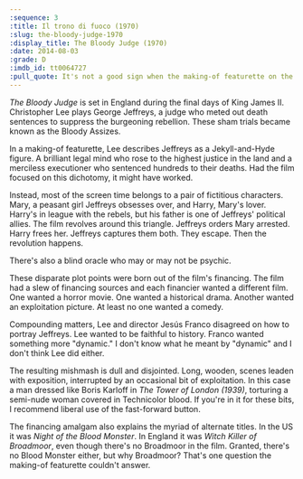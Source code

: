 ```yaml
---
:sequence: 3
:title: Il trono di fuoco (1970)
:slug: the-bloody-judge-1970
:display_title: The Bloody Judge (1970)
:date: 2014-08-03
:grade: D
:imdb_id: tt0064727
:pull_quote: It's not a good sign when the making-of featurette on the DVD is more interesting than the feature film, but such is the case with _The Bloody Judge_.
---
```

_The Bloody Judge_ is set in England during the final days of King James II. Christopher Lee plays George Jeffreys, a judge who meted out death sentences to suppress the burgeoning rebellion. These sham trials became known as the Bloody Assizes. 

In a making-of featurette, Lee describes Jeffreys as a Jekyll-and-Hyde figure. A brilliant legal mind who rose to the highest justice in the land and a merciless executioner who sentenced hundreds to their deaths. Had the film focused on this dichotomy, it might have worked.

Instead, most of the screen time belongs to a pair of fictitious characters. Mary, a peasant girl Jeffreys obsesses over, and Harry, Mary's lover. Harry's in league with the rebels, but his father is one of Jeffreys' political allies. The film revolves around this triangle. Jeffreys orders Mary arrested. Harry frees her. Jeffreys captures them both. They escape. Then the revolution happens.

There's also a blind oracle who may or may not be psychic.

These disparate plot points were born out of the film's financing. The film had a slew of financing sources and each financier wanted a different film. One wanted a horror movie. One wanted a historical drama. Another wanted an exploitation picture. At least no one wanted a comedy.

Compounding matters, Lee and director Jesús Franco disagreed on how to portray Jeffreys. Lee wanted to be faithful to history.  Franco wanted something more "dynamic." I don't know what he meant by "dynamic" and I don't think Lee did either.

The resulting mishmash is dull and disjointed. Long, wooden, scenes leaden with exposition, interrupted by an occasional bit of exploitation. In this case a man dressed like Boris Karloff in _The Tower of London (1939)_, torturing a semi-nude woman covered in Technicolor blood.  If you're in it for these bits, I recommend liberal use of the fast-forward button.

The financing amalgam also explains the myriad of alternate titles. In the US it was _Night of the Blood Monster_. In England it was _Witch Killer of Broadmoor_, even though there's no Broadmoor in the film. Granted, there's no Blood Monster either, but why Broadmoor? That's one question the making-of featurette couldn't answer.
